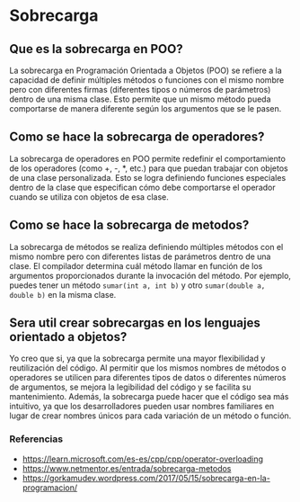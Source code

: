 # Sobrecarga

## Que es la sobrecarga en POO?

La sobrecarga en Programación Orientada a Objetos (POO) se refiere a la capacidad de definir múltiples métodos o funciones con el mismo nombre pero con diferentes firmas (diferentes tipos o números de parámetros) dentro de una misma clase. Esto permite que un mismo método pueda comportarse de manera diferente según los argumentos que se le pasen.

## Como se hace la sobrecarga de operadores?

La sobrecarga de operadores en POO permite redefinir el comportamiento de los operadores (como +, -, \*, etc.) para que puedan trabajar con objetos de una clase personalizada. Esto se logra definiendo funciones especiales dentro de la clase que especifican cómo debe comportarse el operador cuando se utiliza con objetos de esa clase.

## Como se hace la sobrecarga de metodos?

La sobrecarga de métodos se realiza definiendo múltiples métodos con el mismo nombre pero con diferentes listas de parámetros dentro de una clase. El compilador determina cuál método llamar en función de los argumentos proporcionados durante la invocación del método. Por ejemplo, puedes tener un método `sumar(int a, int b)` y otro `sumar(double a, double b)` en la misma clase.

## Sera util crear sobrecargas en los lenguajes orientado a objetos?

Yo creo que si, ya que la sobrecarga permite una mayor flexibilidad y reutilización del código. Al permitir que los mismos nombres de métodos o operadores se utilicen para diferentes tipos de datos o diferentes números de argumentos, se mejora la legibilidad del código y se facilita su mantenimiento. Además, la sobrecarga puede hacer que el código sea más intuitivo, ya que los desarrolladores pueden usar nombres familiares en lugar de crear nombres únicos para cada variación de un método o función.

### Referencias

- <https://learn.microsoft.com/es-es/cpp/cpp/operator-overloading>
- <https://www.netmentor.es/entrada/sobrecarga-metodos>
- <https://gorkamudev.wordpress.com/2017/05/15/sobrecarga-en-la-programacion/>
